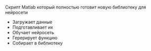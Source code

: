 Скрипт Matlab который полностью готовит новую библиотеку для нейросети
- Загружает данные
- Подготавливает их
- Обучает нейросеть
- Герерирует функцию
- Собирает в библиотеку

